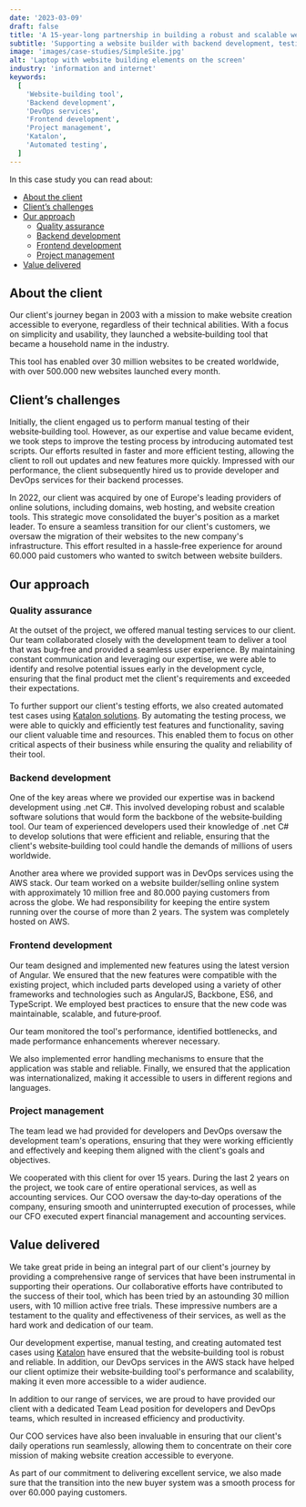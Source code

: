 ```yaml
---
date: '2023-03-09'
draft: false
title: 'A 15-year-long partnership in building a robust and scalable website creation&nbsp;tool'
subtitle: 'Supporting a website builder with backend development, testing, and project management services'
image: 'images/case-studies/SimpleSite.jpg'
alt: 'Laptop with website building elements on the screen'
industry: 'information and internet'
keywords:
  [
    'Website-building tool',
    'Backend development',
    'DevOps services',
    'Frontend development',
    'Project management',
    'Katalon',
    'Automated testing',
  ]
---
```


In this case study you can read about:

* [About the client](#about-the-client)
* [Client’s challenges](#clients-challenges)
* [Our approach](#our-approach)
  * [Quality assurance](#quality-assurance)
  * [Backend development](#backend-development)
  * [Frontend development](#frontend-development)
  * [Project management](#project-management)
* [Value delivered](#value-delivered)

## About the client

Our client's journey began in 2003 with a mission to make website creation accessible to everyone, regardless of their technical abilities. With a focus on simplicity and usability, they launched a website&#8209;building tool that became a household name in the industry.

This tool has enabled over 30 million websites to be created worldwide, with over 500.000 new websites launched every&nbsp;month.

## Client’s challenges

Initially, the client engaged us to perform manual testing of their website&#8209;building tool. However, as our expertise and value became evident, we took steps to improve the testing process by introducing automated test scripts. Our efforts resulted in faster and more efficient testing, allowing the client to roll out updates and new features more quickly. Impressed with our performance, the client subsequently hired us to provide developer and DevOps services for their backend&nbsp;processes.

In 2022, our client was acquired by one of Europe's leading providers of online solutions, including domains, web hosting, and website creation tools. This strategic move consolidated the buyer's position as a market leader. To ensure a seamless transition for our client's customers, we oversaw the migration of their websites to the new company's infrastructure. This effort resulted in a hassle&#8209;free experience for around 60.000 paid customers who wanted to switch between website&nbsp;builders.

## Our approach

### Quality assurance

At the outset of the project, we offered manual testing services to our client. Our team collaborated closely with the development team to deliver a tool that was bug&#8209;free and provided a seamless user experience. By maintaining constant communication and leveraging our expertise, we were able to identify and resolve potential issues early in the development cycle, ensuring that the final product met the client's requirements and exceeded their expectations.

To further support our client's testing efforts, we also created automated test cases using [Katalon solutions](https://katalon.com/). By automating the testing process, we were able to quickly and efficiently test features and functionality, saving our client valuable time and resources. This enabled them to focus on other critical aspects of their business while ensuring the quality and reliability of their tool.

### Backend development

One of the key areas where we provided our expertise was in backend development using .net C#. This involved developing robust and scalable software solutions that would form the backbone of the website&#8209;building tool. Our team of experienced developers used their knowledge of .net C# to develop solutions that were efficient and reliable, ensuring that the client's website&#8209;building tool could handle the demands of millions of users worldwide.

Another area where we provided support was in DevOps services using the AWS stack. Our team worked on a website builder/selling online system with approximately 10 million free and 80.000 paying customers from across the globe. We had responsibility for keeping the entire system running over the course of more than 2 years. The system was completely hosted on AWS.

### Frontend development

Our team designed and implemented new features using the latest version of Angular. We ensured that the new features were compatible with the existing project, which included parts developed using a variety of other frameworks and technologies such as AngularJS, Backbone, ES6, and TypeScript. We employed best practices to ensure that the new code was maintainable, scalable, and future&#8209;proof.

Our team monitored the tool's performance, identified bottlenecks, and made performance enhancements wherever necessary.

We also implemented error handling mechanisms to ensure that the application was stable and reliable. Finally, we ensured that the application was internationalized, making it accessible to users in different regions and languages.

### Project management

The team lead we had provided for developers and DevOps oversaw the development team's operations, ensuring that they were working efficiently and effectively and keeping them aligned with the client's goals and objectives.

We cooperated with this client for over 15 years. During the last 2 years on the project, we took care of entire operational services, as well as accounting services. Our COO oversaw the day&#8209;to&#8209;day operations of the company, ensuring smooth and uninterrupted execution of processes, while our CFO executed expert financial management and accounting services.

## Value delivered

We take great pride in being an integral part of our client's journey by providing a comprehensive range of services that have been instrumental in supporting their operations. Our collaborative efforts have contributed to the success of their tool, which has been tried by an astounding 30 million users, with 10 million active free trials. These impressive numbers are a testament to the quality and effectiveness of their services, as well as the hard work and dedication of our&nbsp;team.

Our development expertise, manual testing, and creating automated test cases using [Katalon](https://katalon.com/) have ensured that the website&#8209;building tool is robust and reliable. In addition, our DevOps services in the AWS stack have helped our client optimize their website&#8209;building tool's performance and scalability, making it even more accessible to a wider&nbsp;audience.

In addition to our range of services, we are proud to have provided our client with a dedicated Team Lead position for developers and DevOps teams, which resulted in increased efficiency and productivity.

Our COO services have also been invaluable in ensuring that our client's daily operations run seamlessly, allowing them to concentrate on their core mission of making website creation accessible to&nbsp;everyone.

As part of our commitment to delivering excellent service, we also made sure that the transition into the new buyer system was a smooth process for over 60.000 paying&nbsp;customers.
